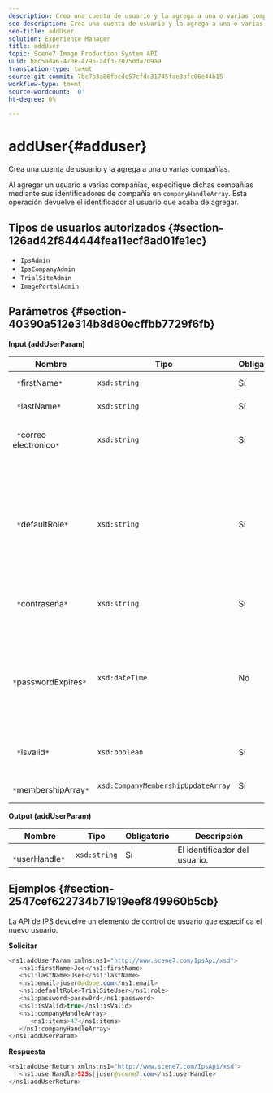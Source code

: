 ```yaml
---
description: Crea una cuenta de usuario y la agrega a una o varias compañías.
seo-description: Crea una cuenta de usuario y la agrega a una o varias compañías.
seo-title: addUser
solution: Experience Manager
title: addUser
topic: Scene7 Image Production System API
uuid: b8c5ada6-470e-4795-a4f3-20750da709a9
translation-type: tm+mt
source-git-commit: 7bc7b3a86fbcdc57cfdc31745fae3afc06e44b15
workflow-type: tm+mt
source-wordcount: '0'
ht-degree: 0%

---
```



# addUser{#adduser}

Crea una cuenta de usuario y la agrega a una o varias compañías.

Al agregar un usuario a varias compañías, especifique dichas compañías mediante sus identificadores de compañía en `companyHandleArray`. Esta operación devuelve el identificador al usuario que acaba de agregar.

## Tipos de usuarios autorizados {#section-126ad42f844444fea11ecf8ad01fe1ec}

* `IpsAdmin`
* `IpsCompanyAdmin`
* `TrialSiteAdmin`
* `ImagePortalAdmin`

## Parámetros {#section-40390a512e314b8d80ecffbb7729f6fb}

**Input (addUserParam)**

| Nombre | Tipo | Obligatorio | Descripción |
|---|---|---|---|
| ` *`firstName`*` | `xsd:string` | Sí | El nombre del usuario. |
| ` *`lastName`*` | `xsd:string` | Sí | Apellido del usuario. |
| ` *`correo electrónico`*` | `xsd:string` | Sí | La dirección de correo electrónico del usuario. |
| ` *`defaultRole`*` | `xsd:string` | Sí | Define la función de un usuario en cada compañía a la que pertenece. Sin embargo, tenga en cuenta que la función `IpsAdmin` anula otras configuraciones por compañía. |
| ` *`contraseña`*` | `xsd:string` | Sí | Establece la contraseña del usuario |
| ` *`passwordExpires`*` | `xsd:dateTime` | No | Establece el período de caducidad de la contraseña. Proporcione el huso horario al pasar la solicitud. Los husos horarios se ajustan a la hora central. |
| ` *`isvalid`*` | `xsd:boolean` | Sí | Determina si el usuario es válido. |
| ` *`membershipArray`*` | `xsd:CompanyMembershipUpdateArray` | Sí | Matriz de controladores de compañía. |

**Output (addUserParam)**

| Nombre | Tipo | Obligatorio | Descripción |
|---|---|---|---|
| ` *`userHandle`*` | `xsd:string` | Sí | El identificador del usuario. |

## Ejemplos {#section-2547cef622734b71919eef849960b5cb}

La API de IPS devuelve un elemento de control de usuario que especifica el nuevo usuario.

**Solicitar**

```java
<ns1:addUserParam xmlns:ns1="http://www.scene7.com/IpsApi/xsd">
   <ns1:firstName>Joe</ns1:firstName>
   <ns1:lastName>User</ns1:lastName>
   <ns1:email>juser@adobe.com</ns1:email>
   <ns1:defaultRole>TrialSiteUser</ns1:role>
   <ns1:password>passw0rd</ns1:password>
   <ns1:isValid>true</ns1:isValid>
   <ns1:companyHandleArray>
      <ns1:items>47</ns1:items>
   </ns1:companyHandleArray>
</ns1:addUserParam>
```

**Respuesta**

```java
<ns1:addUserReturn xmlns:ns1="http://www.scene7.com/IpsApi/xsd">
   <ns1:userHandle>525s|juser@scene7.com</ns1:userHandle>
</ns1:addUserReturn>
```

